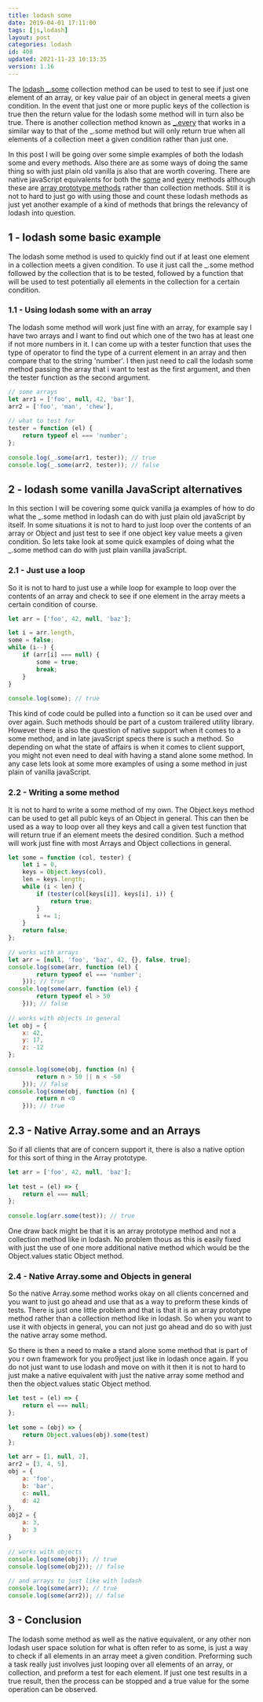```yaml
---
title: lodash some
date: 2019-04-01 17:11:00
tags: [js,lodash]
layout: post
categories: lodash
id: 408
updated: 2021-11-23 10:13:35
version: 1.16
---
```


The [lodash \_.some](https://lodash.com/docs/4.17.11#some) collection method can be used to test to see if just one element of an array, or key value pair of an object in general meets a given condition. In the event that just one or more puplic keys of the collection is true then the return value for the lodash some method will in turn also be true. There is another collection method known as [\_.every](/2019/08/01/lodash_every/) that works in a similar way to that of the \_.some method but will only return true when all elements of a collection meet a given condition rather than just one. 

In this post I will be going over some simple examples of both the lodash some and every methods. Also there are as some ways of doing the same thing so with just plain old vanilla js also that are worth covering. There are native javaScript equivalents for both the [some](https://developer.mozilla.org/en-US/docs/Web/JavaScript/Reference/Global_Objects/Array/some) and [every](https://developer.mozilla.org/en-US/docs/Web/JavaScript/Reference/Global_Objects/Array/every) methods although these are [array prototype methods](/2018/12/10/js-array/) rather than collection methods. Still it is not to hard to just go with using those and count these lodash methods as just yet another example of a kind of methods that brings the relevancy of lodash into question.

<!-- more -->

## 1 - lodash some basic example

The lodash some method is used to quickly find out if at least one element in a collection meets a given condition. To use it just call the \_.some method followed by the collection that is to be tested, followed by a function that will be used to test potentially all elements in the collection for a certain condition.

### 1.1 - Using lodash some with an array

The lodash some method will work just fine with an array, for example say I have two arrays and I want to find out which one of the two has at least one if not more numbers in it. I can come up with a tester function that uses the type of operator to find the type of a current element in an array and then compare that to the string 'number'. I then just need to call the lodash some method passing the array that i want to test as the first argument, and then the tester function as the second argument.

```js
// some arrays
let arr1 = ['foo', null, 42, 'bar'],
arr2 = ['foo', 'man', 'chew'],
 
// what to test for
tester = function (el) {
    return typeof el === 'number';
};
 
console.log(_.some(arr1, tester)); // true
console.log(_.some(arr2, tester)); // false
```

## 2 - lodash some vanilla JavaScript alternatives

In this section I will be covering some quick vanilla ja examples of how to do what the \_.some method in lodash can do with just plain old javaScript by itself. In some situations it is not to hard to just loop over the contents of an array or Object and just test to see if one object key value meets a given condition. So lets take  look at some quick examples of doing what the \_.some method can do with just plain vanilla javaScript.

### 2.1 - Just use a loop

So it is not to hard to just use a while loop for example to loop over the contents of an array and check to see if one element in the array meets a certain condition of course.

```js
let arr = ['foo', 42, null, 'baz'];

let i = arr.length,
some = false;
while (i--) {
    if (arr[i] === null) {
        some = true;
        break;
    }
}
 
console.log(some); // true
```

This kind of code could be pulled into a function so it can be used over and over again. Such methods should be part of a custom trailered utility library. However there is also the question of native support when it comes to a some method, and in late javaScript specs there is such a method. So depending on what the state of affairs is when it comes to client support, you might not even need to deal with having a stand alone some method. In any case lets look at some more examples of using a some method in just plain of vanilla javaScript.


### 2.2 - Writing a some method

It is not to hard to write a some method of my own. The Object.keys method can be used to get all publc keys of an Object in general. This can then be used as a way to loop over all they keys and call a given test function that will return true if an element meets the desired condition. Such a method will work just fine with most Arrays and Object collections in general.

```js
let some = function (col, tester) {
    let i = 0,
    keys = Object.keys(col),
    len = keys.length;
    while (i < len) {
        if (tester(col[keys[i]], keys[i], i)) {
            return true;
        }
        i += 1;
    }
    return false;
};
 
// works with arrays
let arr = [null, 'foo', 'baz', 42, {}, false, true];
console.log(some(arr, function (el) {
        return typeof el === 'number';
    })); // true
console.log(some(arr, function (el) {
        return typeof el > 50
    })); // false
 
// works with objects in general
let obj = {
    x: 42,
    y: 17,
    z: -12
};
 
console.log(some(obj, function (n) {
        return n > 50 || n < -50
    })); // false
console.log(some(obj, function (n) {
        return n <0
    })); // true
```

## 2.3 - Native Array.some and an Arrays

So if all clients that are of concern support it, there is also a native option for this sort of thing in the Array prototype.

```js
let arr = ['foo', 42, null, 'baz'];
 
let test = (el) => {
    return el === null;
};
 
console.log(arr.some(test)); // true
```

One draw back might be that it is an array prototype method and not a collection method like in lodash. No problem thous as this is easily fixed with just the use of one more additional native method which would be the Object.values static Object method.

### 2.4 - Native Array.some and Objects in general

So the native Array.some method works okay on all clients concerned and you want to just go ahead and use that as a way to preform these kinds of tests. There is just one little problem and that is that it is an array prototype method rather than a collection method like in lodash. So when you want to use it with objects in general, you can not just go ahead and do so with just the native array some method.

So there is then a need to make a stand alone some method that is part of you r own framework for you pro9ject just like in lodash once again. If you do not just want to use lodash and move on with it then it is not to hard to just make a native equivalent with just the native array some method and then the object.values static Object method.

```js
let test = (el) => {
    return el === null;
};
 
let some = (obj) => {
    return Object.values(obj).some(test)
};
 
let arr = [1, null, 2],
arr2 = [3, 4, 5],
obj = {
    a: 'foo',
    b: 'bar',
    c: null,
    d: 42
},
obj2 = {
    a: 3,
    b: 3
}
 
// works with objects
console.log(some(obj)); // true
console.log(some(obj2)); // false
 
// and arrays to just like with lodash
console.log(some(arr)); // true
console.log(some(arr2)); // false
```

## 3 - Conclusion

The lodash some method as well as the native equivalent, or any other non lodash user space solution for what is often refer to as some, is just a way to check if all elements in an array meet a given condition. Preforming such a task really just involves just looping over all elements of an array, or collection, and preform a test for each element. If just one test results in a true result, then the process can be stopped and a true value for the some operation can be observed.
